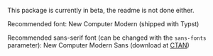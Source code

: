 This package is currently in beta, the readme is not done either.

Recommended font: New Computer Modern (shipped with Typst)

Recommended sans-serif font (can be changed with the `sans-fonts` parameter): New Computer Modern Sans (download at [CTAN](https://ctan.org/pkg/newcomputermodern))
